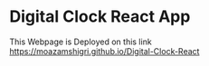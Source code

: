 # Digital Clock React App 
This Webpage is Deployed on this link
https://moazamshigri.github.io/Digital-Clock-React